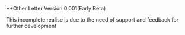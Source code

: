 ++Other Letter Version 0.001(Early Beta)

This incomplete realise is due to the need of support and feedback for further development
